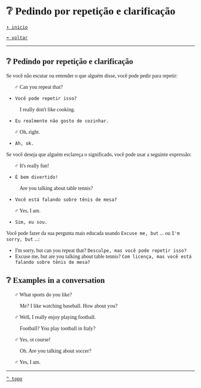 <font face="Calibri">

# ❔ Pedindo por repetição e clarificação

[`⬆️ inicio`](../../EF%20Route.md)

[`⬅️ voltar`](../Iniciante%202.md)

---

## ❔ Pedindo por repetição e clarificação

Se você não escutar ou entender o que alguém disse, você pode pedir para repetir:

🧔🏻‍♂️ Can you repeat that?

+ `Você pode repetir isso?`

👩🏻‍🦰 I really don't like cooking.

+ `Eu realmente não gosto de cozinhar.`

🧔🏻‍♂️ Oh, right.

+ `Ah, ok.`

Se você deseja que alguém esclareça o significado, você pode usar a seguinte expressão:

🧔🏻‍♂️ It's really fun!

+ `É bem divertido!`

👩🏻‍🦰 Are you talking about table tennis?

+ `Você está falando sobre tênis de mesa?`

🧔🏻‍♂️ Yes, I am.

+ `Sim, eu sou.`

Você pode fazer da sua pergunta mais educada usando `Excuse me, but` ... ou `I'm sorry, but` ...:

+ I'm sorry, but can you repeat that?
    `Desculpe, mas você pode repetir isso?`
+ Excuse me, but are you talking about table tennis?
    `Com licença, mas você está falando sobre tênis de mesa?`

## ❔ Examples in a conversation

🧔🏻‍♂️ What sports do you like?

👩🏻‍🦰 Me? I like watching baseball. How about you?

🧔🏻‍♂️ Well, I really enjoy playing football.

👩🏻‍🦰 Football? You play tootball in Italy?

🧔🏻‍♂️ Yes, ot course!

👩🏻‍🦰 Oh. Are you talking about soccer?

🧔🏻‍♂️ Yes, I am.

---

[`^ topo`](#-Pedindo-por-repetição-e-clarificação)
</font>
